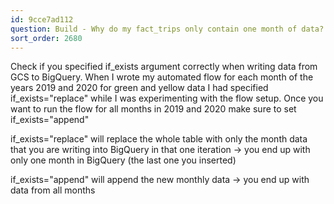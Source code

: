 ```yaml
---
id: 9cce7ad112
question: Build - Why do my fact_trips only contain one month of data?
sort_order: 2680
---
```


Check if you specified if_exists argument correctly when writing data from GCS to BigQuery. When I wrote my automated flow for each month of the years 2019 and 2020 for green and yellow data I had specified if_exists="replace" while I was experimenting with the flow setup. Once you want to run the flow for all months in 2019 and 2020 make sure to set if_exists="append"

if_exists="replace" will replace the whole table with only the month data that you are writing into BigQuery in that one iteration -> you end up with only one month in BigQuery (the last one you inserted)

if_exists="append" will append the new monthly data -> you end up with data from all months

